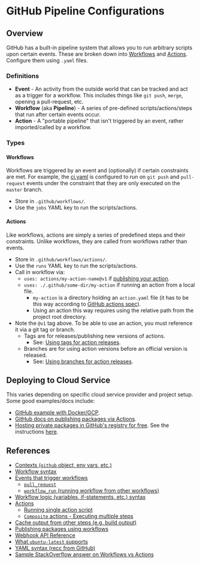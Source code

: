 # GitHub Pipeline Configurations

## Overview

GitHub has a built-in pipeline system that allows you to run arbitrary scripts upon certain events. These are broken down into [Workflows](#workflows) and [Actions](#actions). Configure them using `.yaml` files.

### Definitions

* **Event** - An activity from the outside world that can be tracked and act as a trigger for a workflow. This includes things like `git push`, `merge`, opening a pull-request, etc.
* **Workflow** (aka **Pipeline**) - A series of pre-defined scripts/actions/steps that run after certain events occur.
* **Action** - A "portable pipeline" that isn't triggered by an event, rather imported/called by a workflow.

### Types

#### Workflows

Workflows are triggered by an event and (optionally) if certain constraints are met. For example, the [ci.yaml](./ci.yaml) is configured to run on `git push` and `pull-request` events under the constraint that they are only executed on the `master` branch.

* Store in `.github/workflows/`.
* Use the `jobs` YAML key to run the scripts/actions.

#### Actions

Like workflows, actions are simply a series of predefined steps and their constraints. Unlike workflows, they are called from workflows rather than events.

* Store in `.github/workflows/actions/`.
* Use the `runs` YAML key to run the scripts/actions.
* Call in workflow via:
    - `uses: actions/my-action-name@v1` if [publishing your action](https://docs.github.com/en/actions/creating-actions/creating-a-composite-action).
    - `uses: ./.github/some-dir/my-action` if running an action from a local file.
        + `my-action` is a directory holding an `action.yaml` file (it has to be this way according to [GitHub actions spec](https://docs.github.com/en/actions/creating-actions/about-custom-actions#types-of-actions)).
        + Using an action this way requires using the relative path from the project root directory.
* Note the `@v1` tag above. To be able to use an action, you must reference it via a git tag or branch.
    - Tags are for releases/publishing new versions of actions.
        + See: [Using tags for action releases](https://docs.github.com/en/actions/creating-actions/about-actions#using-release-management-for-actions).
    - Branches are for using action versions before an official version is released.
        + See: [Using branches for action releases](https://docs.github.com/en/actions/creating-actions/about-actions#using-branches-for-release-management).



## Deploying to Cloud Service

This varies depending on specific cloud service provider and project setup. Some good examples/docs include:

* [GitHub example with Docker/GCP](https://cloud.google.com/community/tutorials/cicd-cloud-run-github-actions#github).
* [GitHub docs on publishing packages via Actions](https://docs.github.com/en/packages/managing-github-packages-using-github-actions-workflows/publishing-and-installing-a-package-with-github-actions#publishing-a-package-using-an-action).
* [Hosting private packages in GitHub's registry for free](https://andreybleme.com/2020-05-31/hosting-private-npm-packages-for-free/). See the instructions [here](./HostingPrivatePackagesReadMe.md).



## References

* [Contexts (`github` object, env vars, etc.)](https://docs.github.com/en/actions/learn-github-actions/contexts#github-context)
* [Workflow syntax](https://docs.github.com/en/actions/reference/workflow-syntax-for-github-actions)
* [Events that trigger workflows](https://docs.github.com/en/actions/reference/events-that-trigger-workflows)
    - [`pull_request`](https://docs.github.com/en/actions/reference/events-that-trigger-workflows#pull_request)
    - [`workflow_run` (running workflow from other workflows)](https://docs.github.com/en/actions/reference/events-that-trigger-workflows#workflow_run)
* [Workflow logic (variables, if-statements, etc.) syntax](https://docs.github.com/en/actions/reference/context-and-expression-syntax-for-github-actions)
* [Actions](https://docs.github.com/en/actions/creating-actions/about-actions)
    - [Running single action script](https://docs.github.com/en/actions/creating-actions/metadata-syntax-for-github-actions#runs-for-composite-actions)
    - [`Composite` actions - Executing multiple steps](https://docs.github.com/en/actions/creating-actions/metadata-syntax-for-github-actions#runs-for-composite-run-steps-actions)
* [Cache output from other steps (e.g. build output)](https://docs.github.com/en/actions/advanced-guides/caching-dependencies-to-speed-up-workflows)
* [Publishing packages using workflows](https://docs.github.com/en/packages/managing-github-packages-using-github-actions-workflows/publishing-and-installing-a-package-with-github-actions#publishing-a-package-using-an-action)
* [Webhook API Reference](https://docs.github.com/en/rest/reference)
* [What `ubuntu-latest` supports](https://github.com/actions/virtual-environments/blob/main/images/linux/Ubuntu2004-README.md)
* [YAML syntax (recc from GitHub)](https://www.codeproject.com/Articles/1214409/Learn-YAML-in-five-minutes)
* [Sample StackOverflow answer on Workflows vs Actions](https://stackoverflow.com/questions/63710029/github-action-error-top-level-runs-section-is-required/63710170#63710170)
